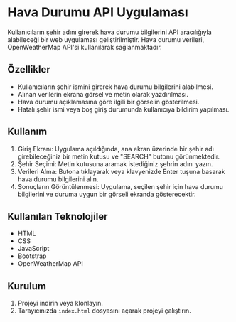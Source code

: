 # Hava Durumu API Uygulaması

Kullanıcıların şehir adını girerek hava durumu bilgilerini API aracılığıyla alabileceği bir web uygulaması geliştirilmiştir. Hava durumu verileri, OpenWeatherMap API'si kullanılarak sağlanmaktadır.

## Özellikler

- Kullanıcıların şehir ismini girerek hava durumu bilgilerini alabilmesi.
- Alınan verilerin ekrana görsel ve metin olarak yazdırılması.
- Hava durumu açıklamasına göre ilgili bir görselin gösterilmesi.
- Hatalı şehir ismi veya boş giriş durumunda kullanıcıya bildirim yapılması.

## Kullanım

1. Giriş Ekranı: Uygulama açıldığında, ana ekran üzerinde bir şehir adı girebileceğiniz bir metin kutusu ve "SEARCH" butonu görünmektedir.
2. Şehir Seçimi: Metin kutusuna aramak istediğiniz şehrin adını yazın.
3. Verileri Alma: Butona tıklayarak veya klavyenizde Enter tuşuna basarak hava durumu bilgilerini alın.
4. Sonuçların Görüntülenmesi: Uygulama, seçilen şehir için hava durumu bilgilerini ve duruma uygun bir görseli ekranda gösterecektir.

## Kullanılan Teknolojiler

- HTML
- CSS
- JavaScript
- Bootstrap
- OpenWeatherMap API

## Kurulum

1. Projeyi indirin veya klonlayın.
2. Tarayıcınızda `index.html` dosyasını açarak projeyi çalıştırın.


